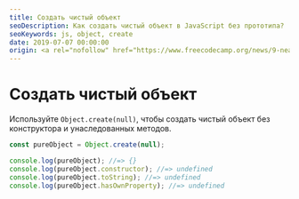 ```yaml
---
title: Создать чистый объект
seoDescription: Как создать чистый объект в JavaScript без прототипа?
seoKeywords: js, object, create
date: 2019-07-07 00:00:00
origin: <a rel="nofollow" href="https://www.freecodecamp.org/news/9-neat-javascript-tricks-e2742f2735c3/" target="_blank">Learn these neat JavaScript tricks in less than 5 minutes</a>
---
```

# Cоздать чистый объект

Используйте `Object.create(null)`, чтобы создать чистый объект без конструктора и унаследованных методов.

```js
const pureObject = Object.create(null);

console.log(pureObject); //=> {}
console.log(pureObject.constructor); //=> undefined
console.log(pureObject.toString); //=> undefined
console.log(pureObject.hasOwnProperty); //=> undefined
```
